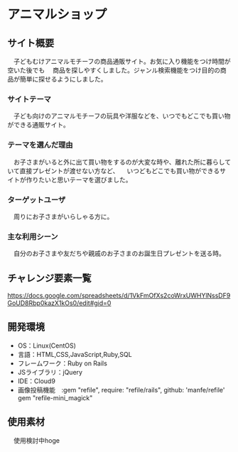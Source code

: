 # アニマルショップ

## サイト概要
　子どもむけアニマルモチーフの商品通販サイト。お気に入り機能をつけ時間が空いた後でも
　商品を探しやすくしました。ジャンル検索機能をつけ目的の商品が簡単に探せるようにしました。

### サイトテーマ
　子ども向けのアニマルモチーフの玩具や洋服などを、いつでもどこでも買い物ができる通販サイト。

### テーマを選んだ理由
　お子さまがいると外に出て買い物をするのが大変な時や、離れた所に暮らしていて直接プレゼントが渡せない方など、
　いつどもどこでも買い物ができるサイトが作りたいと思いテーマを選びました。

### ターゲットユーザ
　周りにお子さまがいらしゃる方に。

### 主な利用シーン
　自分のお子さまや友だちや親戚のお子さまのお誕生日プレゼントを送る時。

## チャレンジ要素一覧
https://docs.google.com/spreadsheets/d/1VkFmOfXs2coWrxUWHYlNssDF9GoUD8Rbp0kazX1kOs0/edit#gid=0

## 開発環境
- OS：Linux(CentOS)
- 言語：HTML,CSS,JavaScript,Ruby,SQL
- フレームワーク：Ruby on Rails
- JSライブラリ：jQuery
- IDE：Cloud9
- 画像投稿機能　:gem "refile", require: "refile/rails", github: 'manfe/refile'
                 gem "refile-mini_magick"

## 使用素材
　使用検討中hoge
